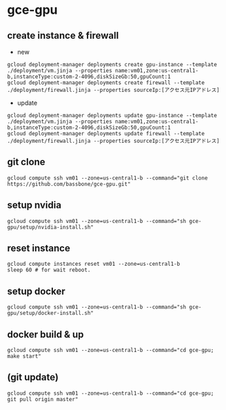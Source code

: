 # gce-gpu

## create instance & firewall

* new

```
gcloud deployment-manager deployments create gpu-instance --template ./deployment/vm.jinja --properties name:vm01,zone:us-central1-b,instanceType:custom-2-4096,diskSizeGb:50,gpuCount:1
gcloud deployment-manager deployments create firewall --template ./deployment/firewall.jinja --properties sourceIp:[アクセス元IPアドレス]
```

* update

```
gcloud deployment-manager deployments update gpu-instance --template ./deployment/vm.jinja --properties name:vm01,zone:us-central1-b,instanceType:custom-2-4096,diskSizeGb:50,gpuCount:1
gcloud deployment-manager deployments update firewall --template ./deployment/firewall.jinja --properties sourceIp:[アクセス元IPアドレス]
```

## git clone

```
gcloud compute ssh vm01 --zone=us-central1-b --command="git clone https://github.com/bassbone/gce-gpu.git"
```

## setup nvidia

```
gcloud compute ssh vm01 --zone=us-central1-b --command="sh gce-gpu/setup/nvidia-install.sh"
```

## reset instance

```
gcloud compute instances reset vm01 --zone=us-central1-b
sleep 60 # for wait reboot.
```

## setup docker

```
gcloud compute ssh vm01 --zone=us-central1-b --command="sh gce-gpu/setup/docker-install.sh"
```

## docker build & up

```
gcloud compute ssh vm01 --zone=us-central1-b --command="cd gce-gpu; make start"
```

## (git update)

```
gcloud compute ssh vm01 --zone=us-central1-b --command="cd gce-gpu; git pull origin master"
```
